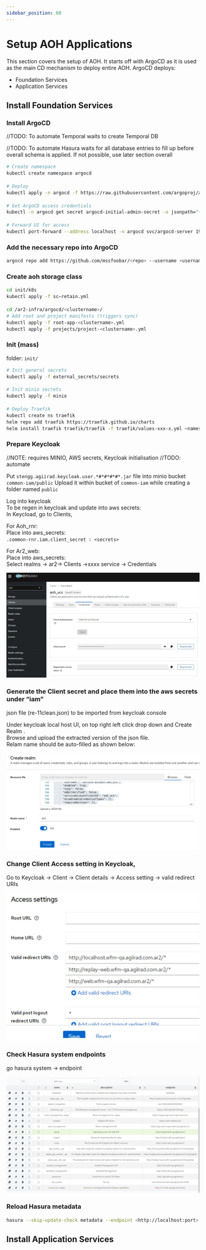 ```yaml
---
sidebar_position: 60
---
```


# Setup AOH Applications

This section covers the setup of AOH.
It starts off with ArgoCD as it is used as the main CD mechanism to deploy entire AOH.
ArgoCD deploys:
- Foundation Services
- Application Services


## Install Foundation Services

### Install ArgoCD
//TODO: To automate Temporal waits to create Temporal DB

//TODO: To automate Hasura waits for all database entries to fill up before overall schema is applied. If not possible, use later section overall


```bash
# Create namespace
kubectl create namespace argocd
 
# Deploy
kubectl apply -n argocd -f https://raw.githubusercontent.com/argoproj/argo-cd/stable/manifests/install.yaml
 
# Get ArgoCD access credentials
kubectl -n argocd get secret argocd-initial-admin-secret -o jsonpath="{.data.password}" | base64 -d; echo

# Forward UI for access
kubectl port-forward --address localhost -n argocd svc/argocd-server 19080:80
```

### Add the necessary repo into ArgoCD
```bash
argocd repo add https://github.com/mssfoobar/<repo> --username <username> --password <git_key> --insecure-skip-server-verification
```

### Create aoh storage class

```bash
cd init/k8s
kubectl apply -f sc—retain.yml
 
cd /ar2-infra/argocd/<clustername>/
# Add root and project manifests (triggers sync)
kubectl apply -f root-app-<clustername>.yml
kubectl apply -f projects/project-<clustername>.yml
```

### Init (mass)
folder: `init/`
```bash
# Init general secrets
kubectl apply -f external_secrets/secrets

# Init minio secrets
kubectl apply -f minio

# Deploy Traefik
kubectl create ns traefik
helm repo add traefik https://traefik.github.io/charts
helm install traefik traefik/traefik -f traefik/values-xxx-x.yml –namespace traefik
```

### Prepare Keycloak
//NOTE: requires MINIO, AWS secrets, Keycloak initialisation
//TODO: automate

Put `stengg.agiirad.keycloak.user.*#*#*#*#*.jar` file into minio bucket `common-iam/public`
Upload it within bucket of `common-iam` while creating a folder named `public`

Log into keycloak  
To be regen in keycloak and update into aws secrets:  
In Keycload, go to Clients,  

For Aoh_rnr:  
Place into aws_secrets:  
`.common-rnr.iam.client_secret : <secrets>`

For Ar2_web:  
Place into aws_secrets:  
Select realms -> ar2-> Clients ->xxxx service -> Credentials  

![kc1](/img/keycloak/keycloak_client_details_credentials.jpg)


### Generate the Client secret and place them into the aws secrets under “iam”

json file (re-11clean.json) to be imported from keycloak console

Under keycloak local host UI, on top right left click drop down and Create Realm .  
Browse and upload the extracted version  of the json file.  
Relam name should be auto-filled as shown below:  

![kc2](/img/keycloak/deploy-keycloak-create-realm-check.jpg)

### Change Client Access setting in Keycloak,
Go to Keycloak -> Client -> Client details -> Access setting -> valid redirect URIs

![kc3](/img/keycloak/deploy-keycloak-client-redirect-check.jpg)

### Check Hasura system endpoints
go hasura
system -> endpoint

![h3](/img/deploy-hasura-endpoint-check.jpg)


### Reload Hasura metadata
```bash
hasura --skip-update-check metadata --endpoint <http://localhost:port> --admin-secret <hasura-admin-secret> reload
```

## Install Application Services